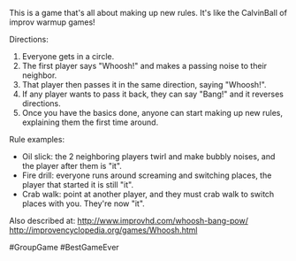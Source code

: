 This is a game that's all about making up new rules. It's like the CalvinBall of improv warmup games!

Directions:
1. Everyone gets in a circle.
2. The first player says "Whoosh!" and makes a passing noise to their neighbor.
3. That player then passes it in the same direction, saying "Whoosh!".
4. If any player wants to pass it back, they can say "Bang!" and it reverses directions.
5. Once you have the basics done, anyone can start making up new rules, explaining them the first time around. 

Rule examples:
* Oil slick: the 2 neighboring players twirl and make bubbly noises, and the player after them is "it".
* Fire drill: everyone runs around screaming and switching places, the player that started it is still "it".
* Crab walk: point at another player, and they must crab walk to switch places with you. They're now "it".

Also described at:
http://www.improvhd.com/whoosh-bang-pow/
http://improvencyclopedia.org/games/Whoosh.html

#GroupGame #BestGameEver
